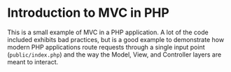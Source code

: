# Introduction to MVC in PHP

This is a small example of MVC in a PHP application.
A lot of the code included exhibits bad practices, but is a good example to demonstrate how modern PHP applications route requests through a single input point (`public/index.php`) and the way the Model, View, and Controller layers are meant to interact.
